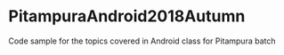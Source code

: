 # PitampuraAndroid2018Autumn
Code sample for the topics covered in Android class for Pitampura batch
